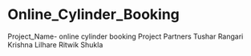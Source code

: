 # Online_Cylinder_Booking
Project_Name- online cylinder booking
Project Partners
Tushar Rangari
Krishna Lilhare
Ritwik Shukla
